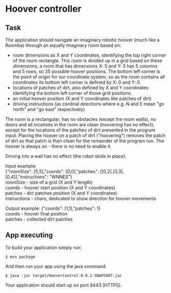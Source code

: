 # Hoover controller  

## Task
The application should navigate an imaginary robotic hoover (much like a Roomba) through an equally imaginary room based on: 
* room dimensions as X and Y coordinates, identifying the top right corner of the room rectangle. This room is divided up in a grid based on these dimensions; a room that has dimensions X: 5 and Y: 5 has 5 columns and 5 rows, so 25 possible hoover positions. The bottom left corner is the point of origin for our coordinate system, so as the room contains all coordinates its bottom left corner is defined by X: 0 and Y: 0.
* locations of patches of dirt, also defined by X and Y coordinates identifying the bottom left corner of those grid positions.
* an initial hoover position (X and Y coordinates like patches of dirt)
* driving instructions (as cardinal directions where e.g. N and E mean "go north" and "go east" respectively)
  
The room is a rectangular, has no obstacles (except the room walls), no doors and all locations in the room are clean (hoovering has no effect), except for the locations of the patches of dirt presented in the program input. Placing the hoover on a patch of dirt ("hoovering") removes the patch of dirt so that patch is then clean for the remainder of the program run. The hoover is always on - there is no need to enable it.  

Driving into a wall has no effect (the robot skids in place).  

Input example:   
{"roomSize": [5,5],"coords": [0,0],"patches": [[0,2],[0,3],[0,4]],"instructions": "WNNES"}  
roomSize - size of a grid (X and Y length)  
coords - hoover start position (X and Y coordinates)  
patches - dirt patches position (X and Y coordinates)  
instructions - chars, dedicated to show direction for hoover movements  

Output example: 
{"coords": [1,1],"patches": 1}  
coords - hoover final position  
patches - collected dirt patches  

## App executing 
To build your application simply run:

    $ mvn package

And then run your app using the java command:

    $ java -jar target/HooverControl-0.0.1-SNAPSHOT.jar

Your application should start up on port 8443 (HTTPS).
